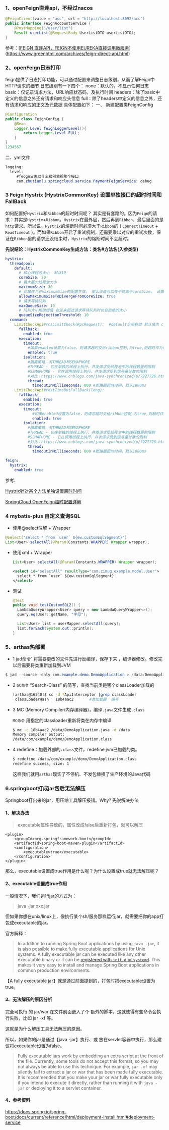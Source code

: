 

### 1、openFeign直连api，不经过nacos

```java
@FeignClient(value = "acc", url = "http://localhost:8092/acc")
public interface FeignAccountService {
    @PostMapping("/user/list")
    Result userList(@RequestBody UserListDTO userListDTO);
}
```

参考：[[FEIGN 直连API，FEIGN不使用EUREKA直接调用微服务](https://www.greenhtml.com/archives/feign-direct-api.html)](https://www.greenhtml.com/archives/feign-direct-api.html)

### 2、openFeign日志打印

feign提供了日志打印功能，可以通过配置来调整日志级别，从而了解Feign中HTTP请求的细节
日志级别有一下四个：
none：默认的，不显示任何日志
basic：仅记录请求方法，URL响应状态码，及执行时间
headers：除了basic中定义的信息之外还有请求和响应头信息
full：除了headers中定义的信息之外，还有请求和响应的正文及元数据
具体配置如下：
一、 新建配置类FeignConfig

```java
@Configuration
public class FeignConfig {
    @Bean
    Logger.Level feignLoggerLevel(){
        return Logger.Level.FULL;
    }
}
1234567
```

二、yml文件

```java
logging:
  level:
     #feogn日志以什么级别监视那个接口
     com.zhutianlu.springcloud.service.PaymentFeignService: debug
```

### 3 Feign Hystrix (HystrixCommonKey) 设置单独接口的超时时间和FallBack

如何配置好`Hystrix`和`Ribbon`的超时时间呢？
其实是有套路的。因为`Feign`的请求：其实是`Hystrix`+`Ribbon`。`Hystrix`在最外层，然后再到`Ribbon`，最后里面的是`http`请求。所以说。`Hystrix`的熔断时间必须大于`Ribbon`的 ( `ConnectTimeout` + `ReadTimeout` )。而如果`Ribbon`开启了重试机制，还需要乘以对应的重试次数，保证在`Ribbon`里的请求还没结束时，`Hystrix`的熔断时间不会超时。

**先说结论：HystrixCommonKey生成方法：类名#方法名(入参类型)**

```yaml
hystrix:
  threadpool:
    default:
      # 核心线程池大小  默认10
      coreSize: 20
      # 最大最大线程池大小
      maximumSize: 30
      # 此属性允许maximumSize的配置生效。 那么该值可以等于或高于coreSize。 设置coreSize <maximumSize会创建一个线程池，该线程池可以支持maximumSize并发，但在相对不活动期间将向系统返回线程。 （以keepAliveTimeInMinutes为准）
      allowMaximumSizeToDivergeFromCoreSize: true
      # 请求等待队列
      maxQueueSize: 10
      # 队列大小拒绝阀值 在还未超过请求等待队列时也会拒绝的大小
      queueSizeRejectionThreshold: 10
  command:
    LimitCheckApi#rcsLimitCheck(RpcRequest):  #default全局有效 默认值为 commonKey commonKey生成方法在 Feign.configKey(target.type(), method) 中
      fallback:
        enabled: true
      execution:
        timeout:
          #如果enabled设置为false，则请求超时交给ribbon控制,为true,则超时作为熔断根据
          enabled: true
        isolation:
          #隔离策略，有THREAD和SEMAPHORE
          #THREAD - 它在单独的线程上执行，并发请求受线程池中的线程数量的限制
          #SEMAPHORE - 它在调用线程上执行，并发请求受到信号量计数的限制
          #对比：https://www.cnblogs.com/java-synchronized/p/7927726.html
          thread:
            timeoutInMilliseconds: 800 #断路器超时时间，默认1000ms
    LimitCheckApi#testTimeOutFallBack(long):
      fallback:
        enabled: true
      execution:
        timeout:
            #如果enabled设置为false，则请求超时交给ribbon控制,为true,则超时作为熔断根据
            enabled: true
        isolation:
          #隔离策略，有THREAD和SEMAPHORE
          #THREAD - 它在单独的线程上执行，并发请求受线程池中的线程数量的限制
          #SEMAPHORE - 它在调用线程上执行，并发请求受到信号量计数的限制
          #对比：https://www.cnblogs.com/java-synchronized/p/7927726.html
          thread:
            timeoutInMilliseconds: 800 #断路器超时时间，默认1000ms
 
feign:
  hystrix:
    enabled: true
```

参考: 

[Hystrix针对某个方法单独设置超时时间](https://blog.csdn.net/jerry010101/article/details/90143919?utm_medium=distribute.pc_relevant.none-task-blog-baidujs_title-2&spm=1001.2101.3001.4242)

[SpringCloud OpenFeign超时配置详解](https://blog.csdn.net/a1036645146/article/details/108297183)

### 4 mybatis-plus 自定义查询SQL

- 使用@select注解 + Wrapper 

```java
@Select("select * from `user` ${ew.customSqlSegment}")
List<User> selectAll(@Param(Constants.WRAPPER) Wrapper wrapper);
```

- 使用xml + Wrapper 

  ```java
  List<User> selectAll(@Param(Constants.WRAPPER) Wrapper wrapper);
  ```

  ```xml
  <select id="selectAll" resultType="com.zimug.example.model.User">
    select * from `user` ${ew.customSqlSegment}
  </select>
  ```

- 测试

  ```java
  @Test
  public void testCustomSQL2() {
    LambdaQueryWrapper<User> query = new LambdaQueryWrapper<>();
    query.eq(User::getName, "字母");
  
    List<User> list = userMapper.selectAll(query);
    list.forEach(System.out::println);
  }
  ```


### 5、arthas热部署

- 1 jad命令` 将需要更改的文件先进行反编译，保存下来 ，编译器修改。修改完以后需要将类重新加载到JVM

```java
$ jad --source--only com.example.demo.DemoApplication > /data/DemoApplication.java
```

- 2 `SC命令` “Search-Class” 的简写，查找当前类是哪个classLoader加载的

  ```bash
  [arthas@16340]$ sc -d *ApiInterceptor |grep classLoader
   classLoaderHash   18b4aac2		#类加载器  编号
  ```

- 3 MC (Memory Compiler/内存编译器)，编译`.java`文件生成`.class` 

  `MC命令` 用指定的classloader重新将类在内存中编译

  ```bash
  $ mc -c 18b4aac2 /data/DemoApplication.java -d /data 
  Memory compiler output:
  /data/com/example/demo/DemoApplication.class
  ```

- 4 redefine：加载外部的`.class`文件，redefine jvm已加载的类。

  ```bash
  $ redefine /data/com/example/demo/DemoApplication.class  
  redefine success, size: 1
  ```

  这样我们就用`arthas`现实了不停机、不发包替换了生产环境的Java代码

### 6.springboot打成jar包后无法解压

Springboot打出来的jar，用压缩工具解压报错。Why? 先说解决办法

#### 1、解决办法

> executable属性导致的，属性改成false后重新打包，就可以解压

```
<plugin>
    <groupId>org.springframework.boot</groupId>
    <artifactId>spring-boot-maven-plugin</artifactId>
    <configuration>
        <executable>true</executable>
    </configuration>
</plugin>
```

那么，executable设置成true作用是什么呢？为什么设置成true就无法解压呢？

#### 2、executable设置成true作用

一般情况下，我们运行jar的方式为：

> java -jar xxx.jar

但如果你想在unix/linux上，像执行某个sh/服务那样运行jar，就需要把你的app打包成executable的jar。

官方解释：

> In addition to running Spring Boot applications by using `java -jar`, it is also possible to make fully executable applications for Unix systems. A fully executable jar can be executed like any other executable binary or it can be [registered with `init.d` or `systemd`](https://docs.spring.io/spring-boot/docs/current/reference/html/deployment-install.html#deployment-service). This makes it very easy to install and manage Spring Boot applications in common production environments.

【A fully executable jar】就是通过前面提到的，打包时把executable设置为true。

#### 3、无法解压的原因分析

完全可执行 的 jar/war 在文件前面嵌入了个 额外的脚本，这就使得有些命令会执行失败，比如 jar -xf 等。

这就是为什么解压工具无法解压的原因。

所以，如果你的jar是通过【java -jar】执行、或 放在servlet容器中执行，那么建议将executable设置为false。

> Fully executable jars work by embedding an extra script at the front of the file. Currently, some tools do not accept this format, so you may not always be able to use this technique. For example, `jar -xf` may silently fail to extract a jar or war that has been made fully executable. It is recommended that you make your jar or war fully executable only if you intend to execute it directly, rather than running it with `java -jar` or deploying it to a servlet container.

#### 4、参考资料

https://docs.spring.io/spring-boot/docs/current/reference/html/deployment-install.html#deployment-service